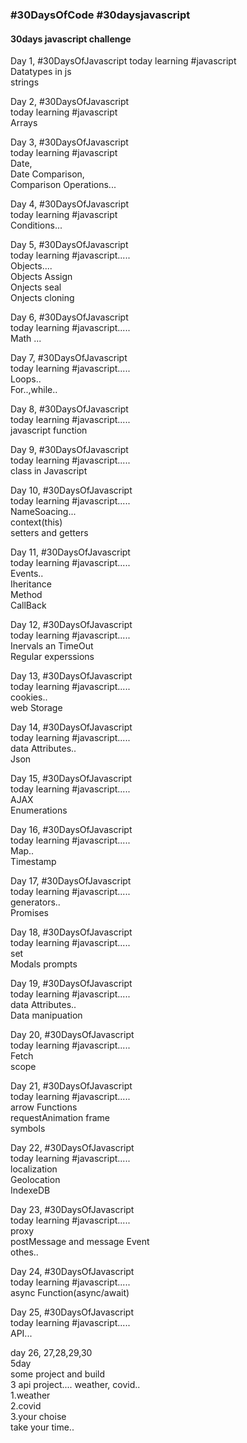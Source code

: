 <h3>#30DaysOfCode #30daysjavascript</h3>

 <h4> 30days javascript  challenge</h4>

Day 1, #30DaysOfJavascript
today learning #javascript <br>
Datatypes in js<br>
strings<br>

Day 2, #30DaysOfJavascript  
today learning #javascript <br>
Arrays<br>

Day 3, #30DaysOfJavascript  
today learning #javascript <br>
Date,<br>
Date Comparison,<br>
Comparison Operations...<br>

Day 4, #30DaysOfJavascript  
today learning #javascript <br>
Conditions...<br>

Day 5, #30DaysOfJavascript  
today learning #javascript.....<br>
Objects....<br>
Objects Assign<br>
Onjects seal<br>
Onjects cloning<br>

Day 6, #30DaysOfJavascript  
today learning #javascript.....<br>
Math ...<br>

Day 7, #30DaysOfJavascript  
today learning #javascript.....<br>
Loops..<br>
For..,while..<br>

Day 8, #30DaysOfJavascript  
today learning #javascript.....<br>
javascript function<br>

Day 9, #30DaysOfJavascript  
today learning #javascript.....<br>
class in Javascript<br>

Day 10, #30DaysOfJavascript  
today learning #javascript.....<br>
NameSoacing...<br>
context(this)<br>
setters and getters<br>

Day 11, #30DaysOfJavascript <br>
today learning #javascript.....<br>
Events..<br>
Iheritance<br>
Method<br>
CallBack<br>

Day 12, #30DaysOfJavascript  
today learning #javascript.....<br>
Inervals an TimeOut<br>
Regular experssions<br>

Day 13, #30DaysOfJavascript  
today learning #javascript.....<br>
cookies..<br>
web Storage<br>

Day 14, #30DaysOfJavascript  
today learning #javascript.....<br>
data Attributes..<br>
Json<br>

Day 15, #30DaysOfJavascript <br>
today learning #javascript.....<br>
AJAX<br>
Enumerations<br>

Day 16, #30DaysOfJavascript <br>
today learning #javascript.....<br>
Map..<br>
Timestamp<br>

Day 17, #30DaysOfJavascript<br>
today learning #javascript.....<br>
generators..<br>
Promises<br>

Day 18, #30DaysOfJavascript <br>
today learning #javascript.....<br>
set<br>
Modals prompts<br>

Day 19, #30DaysOfJavascript <br>
today learning #javascript.....<br>
data Attributes..<br>
Data manipuation<br>

Day 20, #30DaysOfJavascript <br>
today learning #javascript.....<br>
Fetch<br>
scope<br>

Day 21, #30DaysOfJavascript <br>
today learning #javascript.....<br>
arrow Functions<br>
requestAnimation frame<br>
symbols<br>

Day 22, #30DaysOfJavascript <br>
today learning #javascript.....<br>
localization<br>
Geolocation<br>
IndexeDB<br>

Day 23, #30DaysOfJavascript <br>
today learning #javascript.....<br>
proxy<br>
postMessage and message Event<br>
othes..<br>

Day 24, #30DaysOfJavascript <br>
today learning #javascript.....<br>
async Function(async/await)<br>

Day 25, #30DaysOfJavascript<br>
today learning #javascript.....<br>
API...<br>

day 26, 27,28,29,30 <br>
5day<br>
some project and build<br>
3 api project.... weather, covid..<br>
1.weather<br>
2.covid<br>
3.your choise<br>
take your time..

